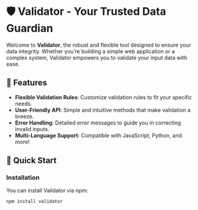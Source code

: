 # 🛡️ Validator - Your Trusted Data Guardian

Welcome to **Validator**, the robust and flexible tool designed to ensure your data integrity. Whether you’re building a simple web application or a complex system, Validator empowers you to validate your input data with ease.

## 🌟 Features

- **Flexible Validation Rules**: Customize validation rules to fit your specific needs.
- **User-Friendly API**: Simple and intuitive methods that make validation a breeze.
- **Error Handling**: Detailed error messages to guide you in correcting invalid inputs.
- **Multi-Language Support**: Compatible with JavaScript, Python, and more!

## 🚀 Quick Start

### Installation

You can install Validator via npm:

```bash
npm install validator
